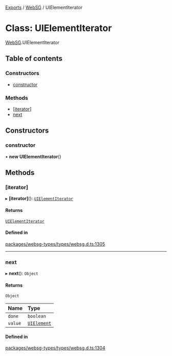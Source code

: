 [Exports](../modules.md) / [WebSG](../modules/websg) / UIElementIterator

# Class: UIElementIterator

[WebSG](../modules/WebSG.md).UIElementIterator

## Table of contents

### Constructors

- [constructor](WebSG.UIElementIterator.md#constructor)

### Methods

- [[iterator]](WebSG.UIElementIterator.md#[iterator])
- [next](WebSG.UIElementIterator.md#next)

## Constructors

### constructor

• **new UIElementIterator**()

## Methods

### [iterator]

▸ **[iterator]**(): [`UIElementIterator`](WebSG.UIElementIterator.md)

#### Returns

[`UIElementIterator`](WebSG.UIElementIterator.md)

#### Defined in

[packages/websg-types/types/websg.d.ts:1305](https://github.com/matrix-org/thirdroom/blob/1005fb3d/packages/websg-types/types/websg.d.ts#L1305)

---

### next

▸ **next**(): `Object`

#### Returns

`Object`

| Name    | Type                              |
| :------ | :-------------------------------- |
| `done`  | `boolean`                         |
| `value` | [`UIElement`](WebSG.UIElement.md) |

#### Defined in

[packages/websg-types/types/websg.d.ts:1304](https://github.com/matrix-org/thirdroom/blob/1005fb3d/packages/websg-types/types/websg.d.ts#L1304)
